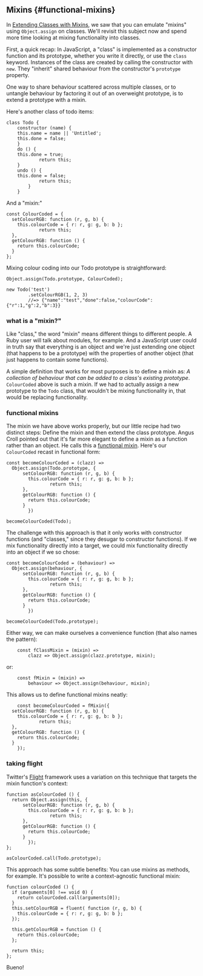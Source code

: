 ## Mixins {#functional-mixins}

In [Extending Classes with Mixins](#classes-and-mixins), we saw that you can emulate "mixins" using `Object.assign` on classes. We'll revisit this subject now and spend more time looking at mixing functionality into classes.

First, a quick recap: In JavaScript, a "class" is implemented as a constructor function and its prototype, whether you write it directly, or use the `class` keyword. Instances of the class are created by calling the constructor with `new`. They "inherit" shared behaviour from the constructor's `prototype` property.

One way to share behaviour scattered across multiple classes, or to untangle behaviour by factoring it out of an overweight prototype, is to extend a prototype with a mixin.

Here's another class of todo items:

    class Todo {
	  	constructor (name) {
      	this.name = name || 'Untitled';
      	this.done = false;
    	}
    	do () {
      	this.done = true;
				return this;
    	}
    	undo () {
      	this.done = false;
				return this;
			}
		}

And a "mixin:"

    const ColourCoded = {
      setColourRGB: function (r, g, b) {
        this.colourCode = { r: r, g: g, b: b };
				return this;
      },
      getColourRGB: function () {
        return this.colourCode;
      }
    };
    
Mixing colour coding into our Todo prototype is straightforward:

    Object.assign(Todo.prototype, ColourCoded);
    
    new Todo('test')
			.setColourRGB(1, 2, 3)
			//=> {"name":"test","done":false,"colourCode":{"r":1,"g":2,"b":3}}
    
### what is a "mixin?"

Like "class," the word "mixin" means different things to different people. A Ruby user will talk about modules, for example. And a JavaScript user could in truth say that everything is an object and we're just extending one object (that happens to be a prototype) with the properties of another object (that just happens to contain some functions).

A simple definition that works for most purposes is to define a mixin as: *A collection of behaviour that can be added to a class's existing prototype*. `ColourCoded` above is such a mixin. If we had to actually assign a new prototype to the `Todo` class, that wouldn't be mixing functionality in, that would be replacing functionality.

### functional mixins

The mixin we have above works properly, but our little recipe had two distinct steps: Define the mixin and then extend the class prototype. Angus Croll pointed out that it's far more elegant to define a mixin as a function rather than an object. He calls this a [functional mixin][fm]. Here's our `ColourCoded` recast in functional form:

    const becomeColourCoded = (clazz) =>
      Object.assign(Todo.prototype, {
	      setColourRGB: function (r, g, b) {
	        this.colourCode = { r: r, g: g, b: b };
					return this;
	      },
	      getColourRGB: function () {
	        return this.colourCode;
	      }
			})
    
    becomeColourCoded(Todo);
		
The challenge with this approach is that it only works with constructor functions (and "classes," since they desugar to constructor functions). If we mix functionality directly into a target, we could mix functionality directly into an object if we so chose:

    const becomeColourCoded = (behaviour) =>
      Object.assign(behaviour, {
	      setColourRGB: function (r, g, b) {
	        this.colourCode = { r: r, g: g, b: b };
					return this;
	      },
	      getColourRGB: function () {
	        return this.colourCode;
	      }
			})
    
    becomeColourCoded(Todo.prototype);
		
Either way, we can make ourselves a convenience function (that also names the pattern):

		const fClassMixin = (mixin) =>
			clazz => Object.assign(clazz.prototype, mixin);
			
or:

		const fMixin = (mixin) =>
			behaviour => Object.assign(behaviour, mixin);
			
This allows us to define functional mixins neatly:

		const becomeColourCoded = fMixin({
      setColourRGB: function (r, g, b) {
        this.colourCode = { r: r, g: g, b: b };
				return this;
      },
      getColourRGB: function () {
        return this.colourCode;
      }
		});
			
### taking flight

Twitter's [Flight] framework uses a variation on this technique that targets the mixin function's context:

    function asColourCoded () {
      return Object.assign(this, {
	      setColourRGB: function (r, g, b) {
	        this.colourCode = { r: r, g: g, b: b };
					return this;
	      },
	      getColourRGB: function () {
	        return this.colourCode;
	      }
			});
    };
    
    asColourCoded.call(Todo.prototype);
    
This approach has some subtle benefits: You can use mixins as methods, for example. It's possible to write a context-agnostic functional mixin:

    function colourCoded () {
      if (arguments[0] !== void 0) {
        return colourCoded.call(arguments[0]);
      }
      this.setColourRGB = fluent( function (r, g, b) {
        this.colourCode = { r: r, g: g, b: b };
      });
      
      this.getColourRGB = function () {
        return this.colourCode;
      };
      
      return this;
    };

Bueno!

[fm]: https://javascriptweblog.wordpress.com/2011/05/31/a-fresh-look-at-javascript-mixins/ "A fresh look at JavaScript Mixins"
[Flight]: http://flightjs.github.io/
